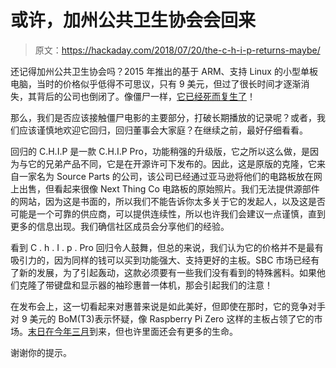 # 或许，加州公共卫生协会会回来

> 原文：<https://hackaday.com/2018/07/20/the-c-h-i-p-returns-maybe/>

还记得加州公共卫生协会吗？2015 年推出的基于 ARM、支持 Linux 的小型单板电脑，当时的价格似乎低得不可思议，只有 9 美元，但过了很长时间才逐渐消失，其背后的公司也倒闭了。像僵尸一样，[它已经死而复生了](https://bbs.nextthing.co/t/chip-pros-now-available-on-amazon-prime/20957)！

那么，我们是否应该接触僵尸电影的主要部分，打破长期播放的记录呢？或者，我们应该谨慎地欢迎它回归，回归董事会大家庭？在继续之前，最好仔细看看。

回归的 C.H.I.P 是一款 C.H.I.P Pro，功能稍强的升级版，它之所以这么做，是因为与它的兄弟产品不同，它是在开源许可下发布的。因此，这是原版的克隆，它来自一家名为 Source Parts 的公司，该公司已经通过亚马逊将他们的电路板放在网上出售，但看起来很像 Next Thing Co 电路板的原始照片。我们无法提供源部件的网站，因为这是书面的，所以我们不能告诉你太多关于它的发起人，以及这是否可能是一个可靠的供应商，可以提供连续性，所以也许我们会建议一点谨慎，直到更多的信息出现。我们确信社区成员会分享他们的经验。

看到 C . h . I . p . Pro 回归令人鼓舞，但总的来说，我们认为它的价格并不是最有吸引力的，因为同样的钱可以买到功能强大、支持更好的主板。SBC 市场已经有了新的发展，为了引起轰动，这款必须要有一些我们没有看到的特殊酱料。如果他们克隆了带键盘和显示器的袖珍惠普一体机，那会引起我们的注意！

在发布会上，这一切看起来对惠普来说是如此美好，但即使在那时，它的竞争对手对 9 美元的 BoM(T3)表示怀疑，像 Raspberry Pi Zero 这样的主板占领了它的市场。[末日在今年三月](https://hackaday.com/2018/04/03/is-this-the-end-for-the-c-h-i-p/)到来，但也许里面还会有更多的生命。

谢谢你的提示。